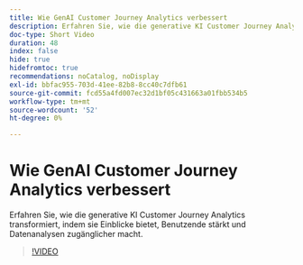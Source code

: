 ```yaml
---
title: Wie GenAI Customer Journey Analytics verbessert
description: Erfahren Sie, wie die generative KI Customer Journey Analytics transformiert, indem sie Einblicke bietet, Benutzende stärkt und Datenanalysen zugänglicher macht.
doc-type: Short Video
duration: 48
index: false
hide: true
hidefromtoc: true
recommendations: noCatalog, noDisplay
exl-id: bbfac955-703d-41ee-82b8-8cc40c7dfb61
source-git-commit: fcd55a4fd007ec32d1bf05c431663a01fbb534b5
workflow-type: tm+mt
source-wordcount: '52'
ht-degree: 0%

---
```


# Wie GenAI Customer Journey Analytics verbessert

Erfahren Sie, wie die generative KI Customer Journey Analytics transformiert, indem sie Einblicke bietet, Benutzende stärkt und Datenanalysen zugänglicher macht.

<!-- 62_S106_3442453_47_how-genai-enhances-customer-journey-analytics -->
>[!VIDEO](https://video.tv.adobe.com/v/3460007/?learn=on&enablevpops=true&captions=ger)
